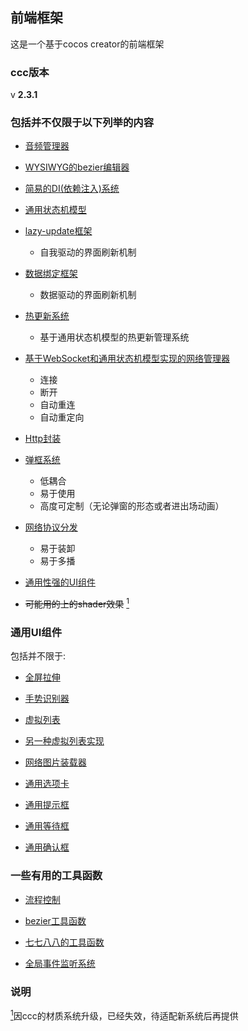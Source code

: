 ## 前端框架

这是一个基于cocos creator的前端框架

### ccc版本

v **2.3.1**

### 包括并不仅限于以下列举的内容  

- [音频管理器](assets/common/scripts/audio_manager/AudioMgr.ts)

- [WYSIWYG的bezier编辑器](assets/common/scripts/bezier)

- [简易的DI(依赖注入)系统](assets/common/scripts/DI/DI.ts)

- [通用状态机模型](assets/common/scripts/state_machine/StateMachine.ts)

- [lazy-update框架](assets/common/scripts/display/Display.ts)
  - 自我驱动的界面刷新机制

- [数据绑定框架](assets/common/scripts/display/DataBinding.ts)
  - 数据驱动的界面刷新机制

- [热更新系统](assets/common/scripts/hot_update)
  - 基于通用状态机模型的热更新管理系统

- [基于WebSocket和通用状态机模型实现的网络管理器](assets/common/scripts/net/NetStateMachine.ts)
  - 连接
  - 断开
  - 自动重连
  - 自动重定向

- [Http封装](assets/common/scripts/net/Http.ts)

- [弹框系统](assets/common/scripts/popup_manager)
  - 低耦合
  - 易于使用
  - 高度可定制（无论弹窗的形态或者进出场动画）

- [网络协议分发](assets/common/scripts/protocol_dispatch/ProtocolDelegate.ts)
  - 易于装卸
  - 易于多播

- [通用性强的UI组件](#通用UI组件)

- ~~可能用的上的shader效果~~ <a href="#note1" id="note1ref"><sup>1</sup></a>

### 通用UI组件

包括并不限于:

- [全屏拉伸](assets/common/scripts/ui_component/FitScreen.ts)

- [手势识别器](assets/common/scripts/ui_component/GestureRecognizer.ts)

- [虚拟列表](assets/common/scripts/ui_component/ListView.ts)

- [另一种虚拟列表实现](assets/common/scripts/ui_component/TableView.ts)

- [网络图片装载器](assets/common/scripts/ui_component/ImgViewerPopup.ts)

- [通用选项卡](assets/common/scripts/ui_component/Tabbar.ts)

- [通用提示框](assets/common/scripts/ui_component/TipsPopup.ts)

- [通用等待框](assets/common/scripts/ui_component/WaitingPopup.ts)

- [通用确认框](assets/common/scripts/ui_component/MsgBoxPopup.ts)

### 一些有用的工具函数

- [流程控制](assets/common/scripts/Flow.ts)

- [bezier工具函数](assets/common/scripts/bezier/BezierUtils.ts)

- [七七八八的工具函数](assets/common/scripts/Utils.ts)

- [全局事件监听系统](assets/common/scripts/SYEventManager.ts)

### 说明

<a id="note1" href="#note1ref"><sup>1</sup></a>因ccc的材质系统升级，已经失效，待适配新系统后再提供
